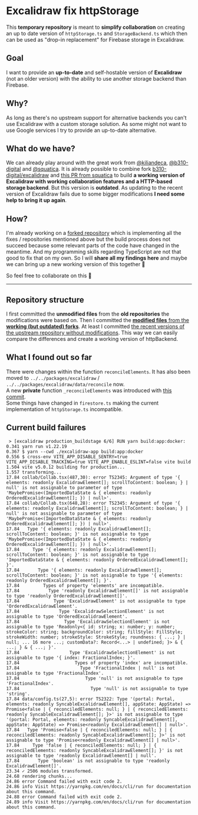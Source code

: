 # Excalidraw fix httpStorage
This **temporary repository** is meant to **simplify collaboration** on creating an up to date version of `httpStorage.ts` and `StorageBackend.ts` which then can be used as "drop-in replacement" for Firebase storage in Excalidraw.

## Goal
I want to provide an **up-to-date** and self-hostable version of **Excalidraw** (not an older version) with the ability to use another storage backend than Firebase.

## Why?
As long as there's no upstream support for alternative backends you can't use Excalidraw with a custom storage solution. As some might not want to use Google services I try to provide an up-to-date alternative.

## What do we have?
We can already play around with the great work from [@kiliandeca](https://gitlab.com/kiliandeca), [@b310-digital](https://github.com/b310-digital) and [@squatica](https://github.com/squatica). It is already possible to combine fork [b310-digital/excalidraw](https://github.com/b310-digital/excalidraw) and [this PR from squatica](https://github.com/b310-digital/excalidraw/pull/1) to build **a working version of Excalidraw with working collaboration features and a HTTP-based storage backend**. But this version is **outdated**. As updating to the recent version of Excalidraw fails due to some bigger modifications **I need some help to bring it up again**.

## How?
I'm already working on a [forked repository](https://github.com/SWEETGOOD-DE/excalidraw-selfhosted) which is implementing all the fixes / repositories mentioned above but the build process does not succeed because some relevant parts of the code have changed in the meantime. And my programming skills regarding TypeScript are not that good to fix that on my own. So I will **share all my findings here** and maybe we can bring up a new working version of this together 🙏

So feel free to collaborate on this 🥳

---

## Repository structure
I first committed the **unmodified files** from the **old repositories** the modifications were based on. Then I committed the [**modified files** from the **working (but outdated) forks**](https://github.com/codiflow/excalidraw-fix-httpstorage/pull/3/commits/c4696333639445a6c1205f2f91b7b5bdf4d63f6b). At least I committed [the recent versions of the upstream repository without modifications](https://github.com/codiflow/excalidraw-fix-httpstorage/pull/2/commits/6cfc8bcdc485622918ad211a93238ade90ed930c). This way we can easily compare the differences and create a working version of httpBackend.

## What I found out so far
There were changes within the function `reconcileElements`. It has also been moved to `../../packages/excalidraw` / `../../packages/excalidraw/data/reconcile` now.  
A new **private** function `_reconcileElements` was introduced with [this commit](https://github.com/excalidraw/excalidraw/commit/32df5502aeaf7899da46ab135016101514a06ecb).  
Some things have changed in `firestore.ts` making the current implementation of `httpStorage.ts` incompatible.

## Current build failures
```
 > [excalidraw production_buildstage 6/6] RUN yarn build:app:docker:                                                                                                                                                                                                                      
0.341 yarn run v1.22.19                                                                                                                                                                                                                                                                   
0.367 $ yarn --cwd ./excalidraw-app build:app:docker                                                                                                                                                                                                                                      
0.556 $ cross-env VITE_APP_DISABLE_SENTRY=true VITE_APP_DISABLE_TRACKING=true VITE_APP_ENABLE_ESLINT=false vite build                                                                                                                                                                     
1.504 vite v5.0.12 building for production...                                                                                                                                                                                                                                             
1.557 transforming...
17.84 collab/Collab.tsx(487,30): error TS2345: Argument of type '{ elements: readonly ExcalidrawElement[]; scrollToContent: boolean; } | null' is not assignable to parameter of type 'MaybePromise<(ImportedDataState & { elements: readonly OrderedExcalidrawElement[]; }) | null>'.
17.84 collab/Collab.tsx(648,28): error TS2345: Argument of type '{ elements: readonly ExcalidrawElement[]; scrollToContent: boolean; } | null' is not assignable to parameter of type 'MaybePromise<(ImportedDataState & { elements: readonly OrderedExcalidrawElement[]; }) | null>'.
17.84   Type '{ elements: readonly ExcalidrawElement[]; scrollToContent: boolean; }' is not assignable to type 'MaybePromise<(ImportedDataState & { elements: readonly OrderedExcalidrawElement[]; }) | null>'.
17.84     Type '{ elements: readonly ExcalidrawElement[]; scrollToContent: boolean; }' is not assignable to type 'ImportedDataState & { elements: readonly OrderedExcalidrawElement[]; }'.
17.84       Type '{ elements: readonly ExcalidrawElement[]; scrollToContent: boolean; }' is not assignable to type '{ elements: readonly OrderedExcalidrawElement[]; }'.
17.84         Types of property 'elements' are incompatible.
17.84           Type 'readonly ExcalidrawElement[]' is not assignable to type 'readonly OrderedExcalidrawElement[]'.
17.84             Type 'ExcalidrawElement' is not assignable to type 'OrderedExcalidrawElement'.
17.84               Type 'ExcalidrawSelectionElement' is not assignable to type 'OrderedExcalidrawElement'.
17.84                 Type 'ExcalidrawSelectionElement' is not assignable to type 'Readonly<{ id: string; x: number; y: number; strokeColor: string; backgroundColor: string; fillStyle: FillStyle; strokeWidth: number; strokeStyle: StrokeStyle; roundness: { ...; } | null; ... 16 more ...; customData?: Record<...> | undefined; }> & { ...; } & { ...; }'.
17.84                   Type 'ExcalidrawSelectionElement' is not assignable to type '{ index: FractionalIndex; }'.
17.84                     Types of property 'index' are incompatible.
17.84                       Type 'FractionalIndex | null' is not assignable to type 'FractionalIndex'.
17.84                         Type 'null' is not assignable to type 'FractionalIndex'.
17.84                           Type 'null' is not assignable to type 'string'.
17.84 data/config.ts(27,5): error TS2322: Type '(portal: Portal, elements: readonly SyncableExcalidrawElement[], appState: AppState) => Promise<false | { reconciledElements: null; } | { reconciledElements: readonly SyncableExcalidrawElement[]; }>' is not assignable to type '(portal: Portal, elements: readonly SyncableExcalidrawElement[], appState: AppState) => Promise<readonly ExcalidrawElement[] | null>'.
17.84   Type 'Promise<false | { reconciledElements: null; } | { reconciledElements: readonly SyncableExcalidrawElement[]; }>' is not assignable to type 'Promise<readonly ExcalidrawElement[] | null>'.
17.84     Type 'false | { reconciledElements: null; } | { reconciledElements: readonly SyncableExcalidrawElement[]; }' is not assignable to type 'readonly ExcalidrawElement[] | null'.
17.84       Type 'boolean' is not assignable to type 'readonly ExcalidrawElement[]'.
23.34 ✓ 2506 modules transformed.
24.68 rendering chunks...
24.86 error Command failed with exit code 2.
24.86 info Visit https://yarnpkg.com/en/docs/cli/run for documentation about this command.
24.88 error Command failed with exit code 2.
24.89 info Visit https://yarnpkg.com/en/docs/cli/run for documentation about this command.
```
